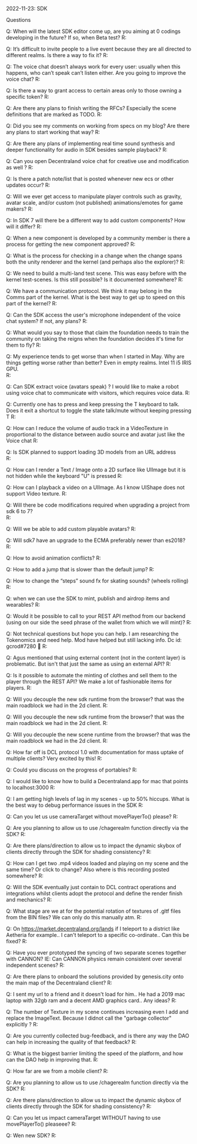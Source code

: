 2022-11-23: SDK

Questions


Q: When will the latest SDK editor come up, are you aiming at 0 codings developing in the future? If so,  when Beta test?
R:


Q: It’s difficult to invite people to a live event because they are all directed to different realms. Is there a way to fix it?
R:


Q: The voice chat doesn’t always work for every user: usually when this happens, who can’t speak can’t listen either. Are you going to improve the voice chat?
R:


Q: Is there a way to grant access to certain areas only to those owning a specific token?
R:


Q: Are there any plans to finish writing the RFCs? Especially the scene definitions that are marked as TODO.
R:


Q: Did you see my comments on working from specs on my blog? Are there any plans to start working that way?
R:


Q: Are there any plans of implementing real time sound synthesis and deeper functionality for audio in SDK besides sample playback? 
R:


Q: Can you open Decentraland voice chat for creative use and modification as well ? 
R:


Q: Is there a patch note/list that is posted whenever new ecs or other updates occur? 
R:


Q: Will we ever get access to manipulate player controls such as gravity, avatar scale, and/or custom (not published) animations/emotes for game makers?
R:


Q: In SDK 7 will there be a different way to add custom components? How will it differ?
R:


Q: When a new component is developed by a community member is there a process for getting the new component approved?
R:


Q: What is the process for checking in a change when the change spans both the unity renderer and the kernel (and perhaps also the explorer)?
R:


Q: We need to build a multi-land test scene. This was easy before with the kernel test-scenes. Is this still possible? Is it documented somewhere?
R:


Q: We have a communication protocol. We think it may belong in the Comms part of the kernel. What is the best way to get up to speed on this part of the kernel?
R:


Q: Can the SDK access the user's microphone independent of the voice chat system? If not, any plans?
R:


Q: What would you say to those that claim the foundation needs to train the community on taking the reigns when the foundation decides it's time for them to fly?
R:


Q: My experience tends to get worse than when I started in May.  Why are things getting worse rather than better?  Even in empty realms.    Intel 11 i5 IRIS GPU.  
R:


Q: Can SDK extract voice (avatars speak) ? I would like to make a robot using voice chat to communicate with visitors, which requires voice data. 
R:


Q: Currently one has to press and keep pressing the T keyboard to talk. Does it exit a shortcut to toggle the state talk/mute without keeping pressing T 
R:


Q: How can I reduce the volume of audio track in a VideoTexture in proportional to the distance between audio source and avatar just like the Voice chat 
R:


Q: Is SDK planned to support loading 3D models from an URL address  
R:


Q: How can I render a Text / Image onto a 2D surface like UIImage but it is not hidden while the keyboard "U" is pressed
R:


Q: How can I playback a video on a UIImage. As I know UIShape does not support Video texture.
R:


Q: Will there be code modifications required when upgrading a project from sdk 6 to 7?  
R:


Q: Will we be able to add custom playable avatars?
R:


Q: Will sdk7 have an upgrade to the ECMA preferably newer than es2018?
R:


Q: How to avoid animation conflicts?
R:


Q: How to add a jump that is slower than the default jump?
R:


Q: How to change the “steps” sound fx for skating sounds? (wheels rolling)
R:


Q: when we can use the SDK to mint, publish and airdrop items and wearables?
R:


Q: Would it be possible to call to your REST API method from our backend (using on our side the seed phrase of the wallet from which we will mint)?
R:


Q: Not technical questions but hope you can help. I am researching the Tokenomics and need help. Mod have helped but still lacking info. Dc id: gcrod#7280 🙏
R:


Q: Agus mentioned that using external content (not in the content layer) is problematic. But isn't that just the same as using an external API?
R:


Q: Is it possible to automate the minting of clothes and sell them to the player through the REST API? We make a lot of fashionable items for players.
R:


Q: Will you decouple the new sdk runtime from the browser? that was the main roadblock we had in the 2d client.
R:


Q: Will you decouple the new sdk runtime from the browser? that was the main roadblock we had in the 2d client.
R:


Q: Will you decouple the new scene runtime from the browser? that was the main roadblock we had in the 2d client.
R:


Q: How far off is DCL protocol 1.0 with documentation for mass uptake of multiple clients? Very excited by this!
R:


Q: Could you discuss on the progress of portables?
R:


Q: I would like to know how to build a Decentraland.app for mac that points to localhost:3000
R:


Q: I am getting high levels of lag in my scenes - up to 50% hiccups. What is the best way to debug performance issues in the SDK
R:


Q: Can you let us use cameraTarget without movePlayerTo() please?
R:


Q: Are you planning to allow us to use /chagerealm function directly via the SDK?
R:


Q: Are there plans/direction to allow us to impact the dynamic skybox of clients directly through the SDK for shading consistency? 
R:


Q: How can I get two .mp4 videos loaded and playing on my scene and the same time? Or click to change? Also where is this recording posted somewhere?
R:


Q: Will the SDK eventually just contain to DCL contract operations and integrations whilst clients adopt the protocol and define the render finish and mechanics?
R:


Q: What stage are we at for the potential rotation of textures of .gltf files from the BIN files? We can only do this manually atm.
R:


Q: On https://market.decentraland.org/lands if I teleport to a district like Aetheria for example.. I can't teleport to a specific co-ordinate.. Can this be fixed?
R:


Q: Have you ever prototyped the syncing of two separate scenes together with CANNON? IE: Can CANNON physics remain consistent over several independent scenes? 
R:


Q: Are there plans to onboard the solutions provided by genesis.city onto the main map of the Decentraland client?
R:


Q: I sent my url to a friend and it doesn't load for him.. He had a 2019 mac laptop with 32gb ram and a decent AMD graphics card.. Any ideas?
R:


Q: The number of Texture in my scene continues increasing even I add and replace the ImageText. Because I didnot call the "garbage collector" explicitly ? 
R:


Q: Are you currently collected bug-feedback, and is there any way the DAO can help in increasing the quality of that feedback?
R:


Q: What is the biggest barrier limiting the speed of the platform, and how can the DAO help in improving that. 
R:


Q: How far are we from a mobile client?
R:


Q: Are you planning to allow us to use /chagerealm function directly via the SDK?
R:


Q: Are there plans/direction to allow us to impact the dynamic skybox of clients directly through the SDK for shading consistency?
R:


Q: Can you let us impact cameraTarget WITHOUT having to use movePlayerTo() pleaseee?
R:


Q: Wen new SDK?
R:


